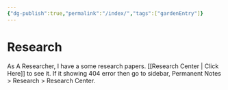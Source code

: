 ```yaml
---
{"dg-publish":true,"permalink":"/index/","tags":["gardenEntry"]}
---
```


# Research

As A Researcher, I have a some research papers. [[Research Center \| Click Here]] to see it. If it showing 404 error then go to sidebar, Permanent Notes > Research > Research Center.